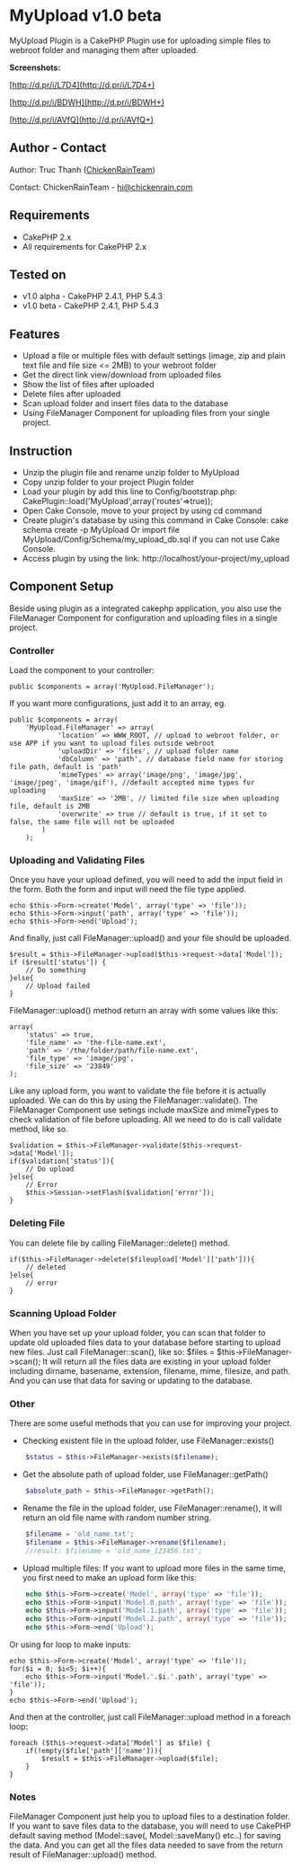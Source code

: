 # MyUpload v1.0 beta #

MyUpload Plugin is a CakePHP Plugin use for uploading simple files to webroot folder and managing them after uploaded.

**Screenshots:**

[http://d.pr/i/L7D4](http://d.pr/i/L7D4+)

[http://d.pr/i/BDWH](http://d.pr/i/BDWH+)

[http://d.pr/i/AVfQ](http://d.pr/i/AVfQ+)

## Author - Contact ##

Author: Truc Thanh ([ChickenRainTeam](http://chickenrain.com))

Contact: ChickenRainTeam - hi@chickenrain.com

## Requirements ##

* CakePHP 2.x
* All requirements for CakePHP 2.x

## Tested on ##

* v1.0 alpha - CakePHP 2.4.1, PHP 5.4.3
* v1.0 beta - CakePHP 2.4.1, PHP 5.4.3

## Features ##

* Upload a file or multiple files with default settings (image, zip and plain text file and file size <= 2MB) to your webroot folder
* Get the direct link view/download from uploaded files
* Show the list of files after uploaded
* Delete files after uploaded
* Scan upload folder and insert files data to the database
* Using FileManager Component for uploading files from your single project.

## Instruction ##
* Unzip the plugin file and rename unzip folder to MyUpload
* Copy unzip folder to your project Plugin folder
* Load your plugin by add this line to Config/bootstrap.php: 
CakePlugin::load('MyUpload',array('routes'=>true));
* Open Cake Console, move to your project by using cd command
* Create plugin's database by using this command in Cake Console: 
cake schema create -p MyUpload 
Or import file MyUpload/Config/Schema/my_upload_db.sql if you can not use Cake Console.
* Access plugin by using the link: http://localhost/your-project/my_upload

## Component Setup ##
Beside using plugin as a integrated cakephp application, you also use the FileManager Component for configuration and uploading files in a single project.

### Controller ###
Load the component to your controller: 

	public $components = array('MyUpload.FileManager');

If you want more configurations, just add it to an array, eg.

	public $components = array(
		'MyUpload.FileManager' => array(
				'location' => WWW_ROOT, // upload to webroot folder, or use APP if you want to upload files outside webroot
				'uploadDir' => 'files', // upload folder name
				'dbColumn' => 'path', // database field name for storing file path, default is 'path'
				'mimeTypes' => array('image/png', 'image/jpg', 'image/jpeg', 'image/gif'), //default accepted mime types for uploading
				'maxSize' => '2MB', // limited file size when uploading file, default is 2MB
				'overwrite' => true // default is true, if it set to false, the same file will not be uploaded
			)
		);

### Uploading and Validating Files ###
Once you have your upload defined, you will need to add the input field in the form. Both the form and input will need the file type applied.

	echo $this->Form->create('Model', array('type' => 'file'));
	echo $this->Form->input('path', array('type' => 'file'));
	echo $this->Form->end('Upload');

And finally, just call FileManager::upload() and your file should be uploaded.

	$result = $this->FileManager->upload($this->request->data['Model']);
	if ($result['status']) {
		// Do something
	}else{
		// Upload failed
	}

FileManager::upload() method return an array with some values like this:

	array(
		'status' => true,
		'file_name' => 'the-file-name.ext',
		'path' => '/the/folder/path/file-name.ext',
		'file_type' => 'image/jpg',
		'file_size' => '23849'
	);

Like any upload form, you want to validate the file before it is actually uploaded. We can do this by using the FileManager::validate(). The FileManager Component use setings include maxSize and mimeTypes to check validation of file before uploading. All we need to do is call validate method, like so.

	$validation = $this->FileManager->validate($this->request->data['Model']);
	if($validation['status']){
		// Do upload
	}else{
		// Error
		$this->Session->setFlash($validation['error']);
	}

### Deleting File ###
You can delete file by calling FileManager::delete() method.
	
	if($this->FileManager->delete($fileupload['Model']['path'])){
		// deleted
	}else{
		// error
	}

### Scanning Upload Folder ###
When you have set up your upload folder, you can scan that folder to update old uploaded files data to your database before starting to upload new files. Just call FileManager::scan(), like so:
$files = $this->FileManager->scan();
It will return all the files data are existing in your upload folder including dirname, basename, extension, filename, mime, filesize, and path. And you can use that data for saving or updating to the database.

### Other ###
There are some useful methods that you can use for improving your project.

* Checking existent file in the upload folder, use FileManager::exists()
```php
	$status = $this->FileManager->exists($filename);
```
* Get the absolute path of upload folder, use FileManager::getPath()
```php	
	$absolute_path = $this->FileManager->getPath();
```
* Rename the file in the upload folder, use FileManager::rename(), it will return an old file name with random number string.
```php	
	$filename = 'old_name.txt';
	$filename = $this->FileManager->rename($filename);
	//result: $filename = 'old_name_123456.txt';
```
* Upload multiple files:
If you want to upload more files in the same time, you first need to make an upload form like this:
```php	
	echo $this->Form->create('Model', array('type' => 'file'));
	echo $this->Form->input('Model.0.path', array('type' => 'file'));
	echo $this->Form->input('Model.1.path', array('type' => 'file'));
	echo $this->Form->input('Model.2.path', array('type' => 'file'));
	echo $this->Form->end('Upload');
```
Or using for loop to make inputs:
	
	echo $this->Form->create('Model', array('type' => 'file'));
	for($i = 0; $i<5; $i++){
		echo $this->Form->input('Model.'.$i.'.path', array('type' => 'file'));
	}
	echo $this->Form->end('Upload');

And then at the controller, just call FileManager::upload method in a foreach loop:
	
	foreach ($this->request->data['Model'] as $file) {
		if(!empty($file['path']['name'])){
			$result = $this->FileManager->upload($file);
		}
	}

### Notes ###
FileManager Component just help you to upload files to a destination folder. If you want to save files data to the database, you will need to use CakePHP default saving method (Model::save(, Model::saveMany() etc..) for saving the data. And you can get all the files data needed to save from the return result of FileManager::upload() method.
